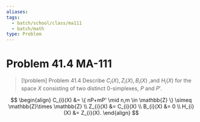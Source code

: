 ```yaml
---
aliases: 
tags:
  - batch/school/class/ma111
  - batch/math
type: Problem
---
```

# Problem 41.4 MA-111

> [!problem] Problem 41.4
> Describe $C_{i}(X),Z_{i}(X),B_{i}(X)$ ,and $H_{i}(X)$ for the space $X$ consisting of two distinct 0-simplexes, $P$ and $P'$.

$$
\begin{align}
C_{i}(X) &= \{ nP+mP' \mid n,m \in  \mathbb{Z} \} \simeq \mathbb{Z}\times \mathbb{Z} \\
Z_{i}(X) &= C_{i}(X) \\
B_{i}(X) &= 0 \\
H_{i}(X) &= Z_{i}(X).
\end{align}
$$
